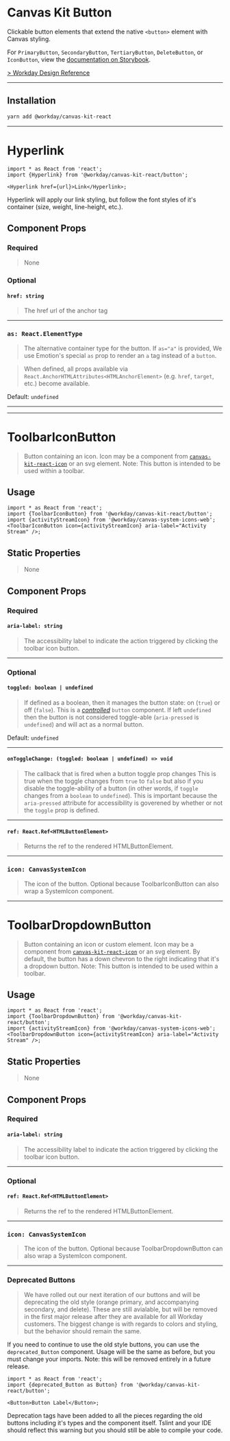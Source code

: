 # Canvas Kit Button

Clickable button elements that extend the native `<button>` element with Canvas styling.

For `PrimaryButton`, `SecondaryButton`, `TertiaryButton`, `DeleteButton`, or `IconButton`, view the
[documentation on Storybook](https://workday.github.io/canvas-kit/?path=/docs/components-buttons-button-react--primary).

[> Workday Design Reference](https://design.workday.com/components/buttons/buttons)

---

## Installation

```sh
yarn add @workday/canvas-kit-react
```

---

# Hyperlink

```tsx
import * as React from 'react';
import {Hyperlink} from '@workday/canvas-kit-react/button';

<Hyperlink href={url}>Link</Hyperlink>;
```

Hyperlink will apply our link styling, but follow the font styles of it's container (size, weight,
line-height, etc.).

## Component Props

### Required

> None

### Optional

#### `href: string`

> The href url of the anchor tag

---

### `as: React.ElementType`

> The alternative container type for the button. If `as="a"` is provided, We use Emotion's special
> `as` prop to render an `a` tag instead of a `button`.

> When defined, all props available via `React.AnchorHTMLAttributes<HTMLAnchorElement>` (e.g.
> `href`, `target`, etc.) become available.

Default: `undefined`

---

---

# ToolbarIconButton

> Button containing an icon. Icon may be a component from
> [`canvas-kit-react-icon`](../../icon/react) or an svg element. Note: This button is intended to be
> used within a toolbar.

## Usage

```tsx
import * as React from 'react';
import {ToolbarIconButton} from '@workday/canvas-kit-react/button';
import {activityStreamIcon} from '@workday/canvas-system-icons-web';
<ToolbarIconButton icon={activityStreamIcon} aria-label="Activity Stream" />;
```

## Static Properties

> None

## Component Props

### Required

#### `aria-label: string`

> The accessibility label to indicate the action triggered by clicking the toolbar icon button.

---

### Optional

#### `toggled: boolean | undefined`

> If defined as a boolean, then it manages the button state: on (`true`) or off (`false`). This is a
> [_controlled_](https://reactjs.org/docs/forms.html#controlled-components) `button` component. If
> left `undefined` then the button is not considered toggle-able (`aria-pressed` is `undefined`) and
> will act as a normal button.

Default: `undefined`

---

#### `onToggleChange: (toggled: boolean | undefined) => void`

> The callback that is fired when a button toggle prop changes This is true when the toggle changes
> from `true` to `false` but also if you disable the toggle-ability of a button (in other words, if
> `toggle` changes from a `boolean` to `undefined`). This is important because the `aria-pressed`
> attribute for accessibility is goverened by whether or not the `toggle` prop is defined.

---

#### `ref: React.Ref<HTMLButtonElement>`

> Returns the ref to the rendered HTMLButtonElement.

---

### `icon: CanvasSystemIcon`

> The icon of the button. Optional because ToolbarIconButton can also wrap a SystemIcon component.

---

# ToolbarDropdownButton

> Button containing an icon or custom element. Icon may be a component from
> [`canvas-kit-react-icon`](../../icon/react) or an svg element. By default, the button has a down
> chevron to the right indicating that it's a dropdown button. Note: This button is intended to be
> used within a toolbar.

## Usage

```tsx
import * as React from 'react';
import {ToolbarDropdownButton} from '@workday/canvas-kit-react/button';
import {activityStreamIcon} from '@workday/canvas-system-icons-web';
<ToolbarDropdownButton icon={activityStreamIcon} aria-label="Activity Stream" />;
```

## Static Properties

> None

## Component Props

### Required

#### `aria-label: string`

> The accessibility label to indicate the action triggered by clicking the toolbar icon button.

---

### Optional

#### `ref: React.Ref<HTMLButtonElement>`

> Returns the ref to the rendered HTMLButtonElement.

---

### `icon: CanvasSystemIcon`

> The icon of the button. Optional because ToolbarDropdownButton can also wrap a SystemIcon
> component.

---

### Deprecated Buttons

> We have rolled out our next iteration of our buttons and will be deprecating the old style (orange
> primary, and accompanying secondary, and delete). These are still avialable, but will be removed
> in the first major release after they are available for all Workday customers. The biggest change
> is with regards to colors and styling, but the behavior should remain the same.

If you need to continue to use the old style buttons, you can use the `deprecated_Button` component.
Usage will be the same as before, but you must change your imports. Note: this will be removed
entirely in a future release.

```tsx
import * as React from 'react';
import {deprecated_Button as Button} from '@workday/canvas-kit-react/button';

<Button>Button Label</Button>;
```

Deprecation tags have been added to all the pieces regarding the old buttons including it's types
and the component itself. Tslint and your IDE should reflect this warning but you should still be
able to compile your code.
